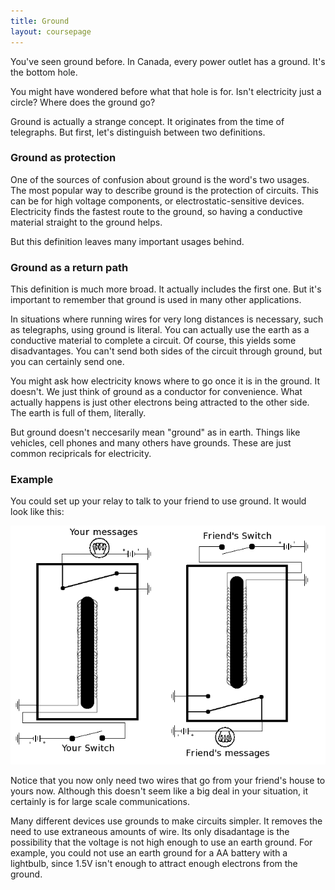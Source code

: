 ```yaml
---
title: Ground
layout: coursepage
---
```


You've seen ground before. In Canada, every power outlet has a ground. It's the bottom hole.

You might have wondered before what that hole is for. Isn't electricity just a circle? Where does the ground go?

Ground is actually a strange concept. It originates from the time of telegraphs. But first, let's distinguish between two definitions.

### Ground as protection
One of the sources of confusion about ground is the word's two usages. The most popular way to describe ground is the protection of circuits. This can be for high voltage components, or electrostatic-sensitive devices. Electricity finds the fastest route to the ground, so having a conductive material straight to the ground helps.

But this definition leaves many important usages behind.

### Ground as a return path
This definition is much more broad. It actually includes the first one. But it's important to remember that ground is used in many other applications.

In situations where running wires for very long distances is necessary, such as telegraphs, using ground is literal. You can actually use the earth as a conductive material to complete a circuit. Of course, this yields some disadvantages. You can't send both sides of the circuit through ground, but you can certainly send one.

You might ask how electricity knows where to go once it is in the ground. It doesn't. We just think of ground as a conductor for convenience. What actually happens is just other electrons being attracted to the other side. The earth is full of them, literally.

But ground doesn't neccesarily mean "ground" as in earth. Things like vehicles, cell phones and many others have grounds. These are just common recipricals for electricity.

### Example
You could set up your relay to talk to your friend to use ground. It would look like this:

![](/img/relay-with-friend-grounded.png)

Notice that you now only need two wires that go from your friend's house to yours now. Although this doesn't seem like a big deal in your situation, it certainly is for large scale communications.

Many different devices use grounds to make circuits simpler. It removes the need to use extraneous amounts of wire. Its only disadantage is the possibility that the voltage is not high enough to use an earth ground. For example, you could not use an earth ground for a AA battery with a lightbulb, since 1.5V isn't enough to attract enough electrons from the ground.
